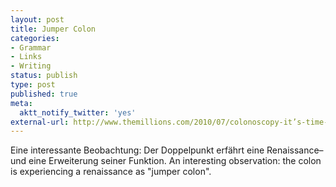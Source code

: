 ```yaml
---
layout: post
title: Jumper Colon
categories:
- Grammar
- Links
- Writing
status: publish
type: post
published: true
meta:
  aktt_notify_twitter: 'yes'
external-url: http://www.themillions.com/2010/07/colonoscopy-it’s-time-to-check-your-colons.html
---
```

Eine interessante Beobachtung: Der Doppelpunkt erfährt eine Renaissance– und eine Erweiterung seiner Funktion.
<span class="en">An interesting observation: the colon is experiencing a renaissance as "jumper colon".</span>
